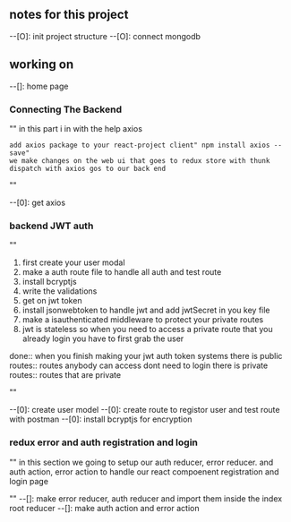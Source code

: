 ## notes for this project

--[O]: init project structure
--[O]: connect mongodb

## working on

--[]: home page

### Connecting The Backend

""
in this part i in with the help axios

    add axios package to your react-project client" npm install axios --save"
    we make changes on the web ui that goes to redux store with thunk dispatch with axios gos to our back end

""

--[0]: get axios

### backend JWT auth

""

1. first create your user modal
2. make a auth route file to handle all auth and test route
3. install bcryptjs
4. write the validations
5. get on jwt token
6. install jsonwebtoken to handle jwt and add jwtSecret in you key file
7. make a isauthenticated middleware to protect your private routes
8. jwt is stateless so when you need to access a private route that you already login you have to first grab the user

done::
when you finish making your jwt auth token systems
there is public routes:: routes anybody can access dont need to login
there is private routes:: routes that are private

""

--[0]: create user model
--[0]: create route to registor user and test route with postman
--[0]: install bcryptjs for encryption

### redux error and auth registration and login

""
in this section we going to setup our auth reducer, error reducer. and auth action, error action to handle our react compoenent registration and login page

""
--[]: make error reducer, auth reducer and import them inside the index root reducer
--[]: make auth action and error action
